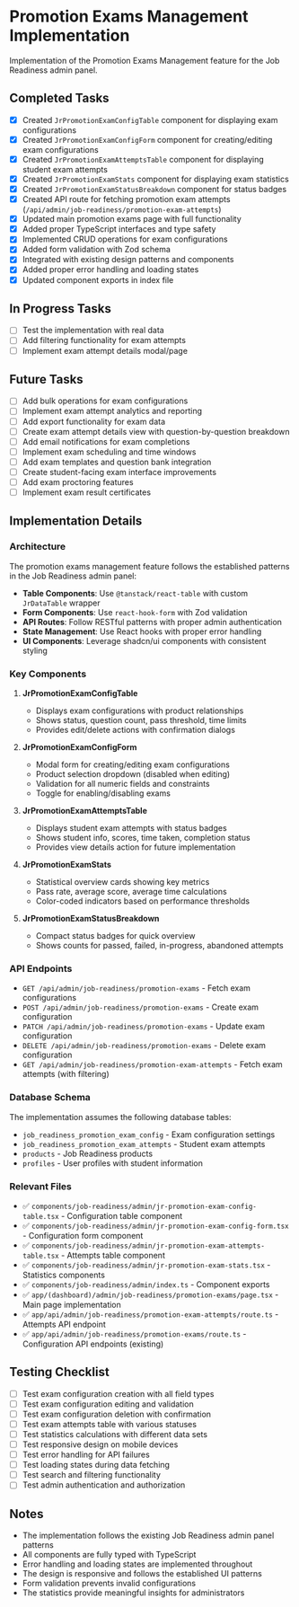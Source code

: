 # Promotion Exams Management Implementation

Implementation of the Promotion Exams Management feature for the Job Readiness admin panel.

## Completed Tasks

- [x] Created `JrPromotionExamConfigTable` component for displaying exam configurations
- [x] Created `JrPromotionExamConfigForm` component for creating/editing exam configurations
- [x] Created `JrPromotionExamAttemptsTable` component for displaying student exam attempts
- [x] Created `JrPromotionExamStats` component for displaying exam statistics
- [x] Created `JrPromotionExamStatusBreakdown` component for status badges
- [x] Created API route for fetching promotion exam attempts (`/api/admin/job-readiness/promotion-exam-attempts`)
- [x] Updated main promotion exams page with full functionality
- [x] Added proper TypeScript interfaces and type safety
- [x] Implemented CRUD operations for exam configurations
- [x] Added form validation with Zod schema
- [x] Integrated with existing design patterns and components
- [x] Added proper error handling and loading states
- [x] Updated component exports in index file

## In Progress Tasks

- [ ] Test the implementation with real data
- [ ] Add filtering functionality for exam attempts
- [ ] Implement exam attempt details modal/page

## Future Tasks

- [ ] Add bulk operations for exam configurations
- [ ] Implement exam attempt analytics and reporting
- [ ] Add export functionality for exam data
- [ ] Create exam attempt details view with question-by-question breakdown
- [ ] Add email notifications for exam completions
- [ ] Implement exam scheduling and time windows
- [ ] Add exam templates and question bank integration
- [ ] Create student-facing exam interface improvements
- [ ] Add exam proctoring features
- [ ] Implement exam result certificates

## Implementation Details

### Architecture

The promotion exams management feature follows the established patterns in the Job Readiness admin panel:

- **Table Components**: Use `@tanstack/react-table` with custom `JrDataTable` wrapper
- **Form Components**: Use `react-hook-form` with Zod validation
- **API Routes**: Follow RESTful patterns with proper admin authentication
- **State Management**: Use React hooks with proper error handling
- **UI Components**: Leverage shadcn/ui components with consistent styling

### Key Components

1. **JrPromotionExamConfigTable**
   - Displays exam configurations with product relationships
   - Shows status, question count, pass threshold, time limits
   - Provides edit/delete actions with confirmation dialogs

2. **JrPromotionExamConfigForm**
   - Modal form for creating/editing exam configurations
   - Product selection dropdown (disabled when editing)
   - Validation for all numeric fields and constraints
   - Toggle for enabling/disabling exams

3. **JrPromotionExamAttemptsTable**
   - Displays student exam attempts with status badges
   - Shows student info, scores, time taken, completion status
   - Provides view details action for future implementation

4. **JrPromotionExamStats**
   - Statistical overview cards showing key metrics
   - Pass rate, average score, average time calculations
   - Color-coded indicators based on performance thresholds

5. **JrPromotionExamStatusBreakdown**
   - Compact status badges for quick overview
   - Shows counts for passed, failed, in-progress, abandoned attempts

### API Endpoints

- `GET /api/admin/job-readiness/promotion-exams` - Fetch exam configurations
- `POST /api/admin/job-readiness/promotion-exams` - Create exam configuration
- `PATCH /api/admin/job-readiness/promotion-exams` - Update exam configuration
- `DELETE /api/admin/job-readiness/promotion-exams` - Delete exam configuration
- `GET /api/admin/job-readiness/promotion-exam-attempts` - Fetch exam attempts (with filtering)

### Database Schema

The implementation assumes the following database tables:
- `job_readiness_promotion_exam_config` - Exam configuration settings
- `job_readiness_promotion_exam_attempts` - Student exam attempts
- `products` - Job Readiness products
- `profiles` - User profiles with student information

### Relevant Files

- ✅ `components/job-readiness/admin/jr-promotion-exam-config-table.tsx` - Configuration table component
- ✅ `components/job-readiness/admin/jr-promotion-exam-config-form.tsx` - Configuration form component
- ✅ `components/job-readiness/admin/jr-promotion-exam-attempts-table.tsx` - Attempts table component
- ✅ `components/job-readiness/admin/jr-promotion-exam-stats.tsx` - Statistics components
- ✅ `components/job-readiness/admin/index.ts` - Component exports
- ✅ `app/(dashboard)/admin/job-readiness/promotion-exams/page.tsx` - Main page implementation
- ✅ `app/api/admin/job-readiness/promotion-exam-attempts/route.ts` - Attempts API endpoint
- ✅ `app/api/admin/job-readiness/promotion-exams/route.ts` - Configuration API endpoints (existing)

## Testing Checklist

- [ ] Test exam configuration creation with all field types
- [ ] Test exam configuration editing and validation
- [ ] Test exam configuration deletion with confirmation
- [ ] Test exam attempts table with various statuses
- [ ] Test statistics calculations with different data sets
- [ ] Test responsive design on mobile devices
- [ ] Test error handling for API failures
- [ ] Test loading states during data fetching
- [ ] Test search and filtering functionality
- [ ] Test admin authentication and authorization

## Notes

- The implementation follows the existing Job Readiness admin panel patterns
- All components are fully typed with TypeScript
- Error handling and loading states are implemented throughout
- The design is responsive and follows the established UI patterns
- Form validation prevents invalid configurations
- The statistics provide meaningful insights for administrators 